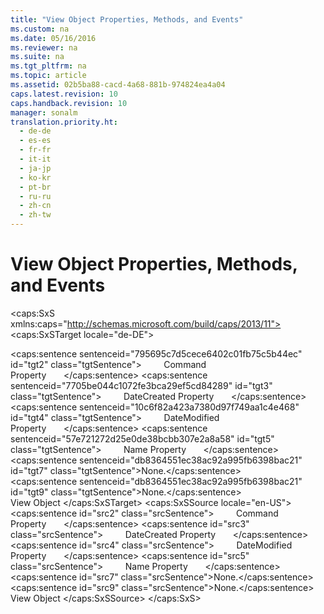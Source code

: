 ```yaml
---
title: "View Object Properties, Methods, and Events"
ms.custom: na
ms.date: 05/16/2016
ms.reviewer: na
ms.suite: na
ms.tgt_pltfrm: na
ms.topic: article
ms.assetid: 02b5ba88-cacd-4a68-881b-974824ea4a04
caps.latest.revision: 10
caps.handback.revision: 10
manager: sonalm
translation.priority.ht: 
  - de-de
  - es-es
  - fr-fr
  - it-it
  - ja-jp
  - ko-kr
  - pt-br
  - ru-ru
  - zh-cn
  - zh-tw
---
```

# View Object Properties, Methods, and Events
<?xml version="1.0" encoding="utf-8"?>
<caps:SxS xmlns:caps="http://schemas.microsoft.com/build/caps/2013/11">
  <caps:SxSTarget locale="de-DE">
    <developerReferenceWithoutSyntaxDocument xsi:schemaLocation="http://ddue.schemas.microsoft.com/authoring/2003/5 http://dduestorage.blob.core.windows.net/ddueschema/developer.xsd" xmlns="http://ddue.schemas.microsoft.com/authoring/2003/5" xmlns:xlink="http://www.w3.org/1999/xlink" xmlns:xsi="http://www.w3.org/2001/XMLSchema-instance">
      <introduction></introduction>
      <section>
        <title>
          <caps:sentence sentenceid="74693d2fc58b46bd06410f278e39aa71" id="tgt1" class="tgtSentence">Properties</caps:sentence>
        </title>
        <content>
          <para>
            <caps:sentence sentenceid="795695c7d5cece6402c01fb75c5b44ec" id="tgt2" class="tgtSentence">         <legacyLink xlink:href="bcc9146f-586f-4e69-9c10-863440c9cffa">Command Property</legacyLink>       </caps:sentence>
          </para>
          <para>
            <caps:sentence sentenceid="7705be044c1072fe3bca29ef5cd84289" id="tgt3" class="tgtSentence">         <legacyLink xlink:href="2bf4b00d-045c-444e-8af7-8af6297ed418">DateCreated Property</legacyLink>       </caps:sentence>
          </para>
          <para>
            <caps:sentence sentenceid="10c6f82a423a7380d97f749aa1c4e468" id="tgt4" class="tgtSentence">         <legacyLink xlink:href="fed09266-1547-4bda-9088-c254d81cc738">DateModified Property</legacyLink>       </caps:sentence>
          </para>
          <para>
            <caps:sentence sentenceid="57e721272d25e0de38bcbb307e2a8a58" id="tgt5" class="tgtSentence">         <legacyLink xlink:href="81b92baf-b6b9-4f4e-9f33-4503795518cd">Name Property</legacyLink>       </caps:sentence>
          </para>
        </content>
      </section>
      <section>
        <title>
          <caps:sentence sentenceid="a9ac5a6cc3cbe84f9c18323af2b9007f" id="tgt6" class="tgtSentence">Methods</caps:sentence>
        </title>
        <content>
          <para>
            <caps:sentence sentenceid="db8364551ec38ac92a995fb6398bac21" id="tgt7" class="tgtSentence">None.</caps:sentence>
          </para>
        </content>
      </section>
      <section>
        <title>
          <caps:sentence sentenceid="16908b0605f2645dfcb4c3a8d248cef3" id="tgt8" class="tgtSentence">Events</caps:sentence>
        </title>
        <content>
          <para>
            <caps:sentence sentenceid="db8364551ec38ac92a995fb6398bac21" id="tgt9" class="tgtSentence">None.</caps:sentence>
          </para>
        </content>
      </section>
      <relatedTopics>
        <link xlink:href="653421ce-7b94-43d0-9bc6-4900f8f2af45">View Object</link>
      </relatedTopics>
    </developerReferenceWithoutSyntaxDocument>
  </caps:SxSTarget>
  <caps:SxSSource locale="en-US">
    <developerReferenceWithoutSyntaxDocument xsi:schemaLocation="http://ddue.schemas.microsoft.com/authoring/2003/5 http://dduestorage.blob.core.windows.net/ddueschema/developer.xsd" xmlns="http://ddue.schemas.microsoft.com/authoring/2003/5" xmlns:xlink="http://www.w3.org/1999/xlink" xmlns:xsi="http://www.w3.org/2001/XMLSchema-instance">
      <introduction></introduction>
      <section>
        <title>
          <caps:sentence id="src1" class="srcSentence">Properties</caps:sentence>
        </title>
        <content>
          <para>
            <caps:sentence id="src2" class="srcSentence">         <legacyLink xlink:href="bcc9146f-586f-4e69-9c10-863440c9cffa">Command Property</legacyLink>       </caps:sentence>
          </para>
          <para>
            <caps:sentence id="src3" class="srcSentence">         <legacyLink xlink:href="2bf4b00d-045c-444e-8af7-8af6297ed418">DateCreated Property</legacyLink>       </caps:sentence>
          </para>
          <para>
            <caps:sentence id="src4" class="srcSentence">         <legacyLink xlink:href="fed09266-1547-4bda-9088-c254d81cc738">DateModified Property</legacyLink>       </caps:sentence>
          </para>
          <para>
            <caps:sentence id="src5" class="srcSentence">         <legacyLink xlink:href="81b92baf-b6b9-4f4e-9f33-4503795518cd">Name Property</legacyLink>       </caps:sentence>
          </para>
        </content>
      </section>
      <section>
        <title>
          <caps:sentence id="src6" class="srcSentence">Methods</caps:sentence>
        </title>
        <content>
          <para>
            <caps:sentence id="src7" class="srcSentence">None.</caps:sentence>
          </para>
        </content>
      </section>
      <section>
        <title>
          <caps:sentence id="src8" class="srcSentence">Events</caps:sentence>
        </title>
        <content>
          <para>
            <caps:sentence id="src9" class="srcSentence">None.</caps:sentence>
          </para>
        </content>
      </section>
      <relatedTopics>
        <link xlink:href="653421ce-7b94-43d0-9bc6-4900f8f2af45">View Object</link>
      </relatedTopics>
    </developerReferenceWithoutSyntaxDocument>
  </caps:SxSSource>
</caps:SxS>